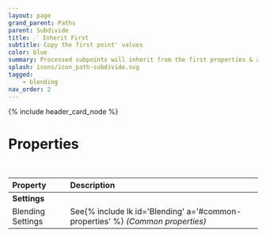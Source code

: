 ```yaml
---
layout: page
grand_parent: Paths
parent: Subdivide
title: ⋰ Inherit First
subtitle: Copy the first point' values
color: blue
summary: Processed subpoints will inherit from the first properties & attributes. Nothing fancy about it.
splash: icons/icon_path-subdivide.svg
tagged: 
    - blending
nav_order: 2
---
```


{% include header_card_node %}

# Properties
<br>

| Property       | Description          |
|:-------------|:------------------|
|**Settings**||
| Blending Settings           | See{% include lk id='Blending' a='#common-properties' %} *(Common properties)* |

